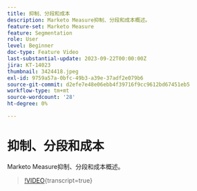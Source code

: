 ```yaml
---
title: 抑制、分段和成本
description: Marketo Measure抑制、分段和成本概述。
feature-set: Marketo Measure
feature: Segmentation
role: User
level: Beginner
doc-type: Feature Video
last-substantial-update: 2023-09-22T00:00:00Z
jira: KT-14023
thumbnail: 3424418.jpeg
exl-id: 9759a57a-0bfc-49b3-a39e-37adf2e079b6
source-git-commit: d2efe7e48e06ebb4f39716f9cc9612bd67451eb5
workflow-type: tm+mt
source-wordcount: '28'
ht-degree: 0%

---
```


# 抑制、分段和成本

Marketo Measure抑制、分段和成本概述。

>[!VIDEO](https://video.tv.adobe.com/v/3453234/?learn=on&captions=chi_hans){transcript=true}
